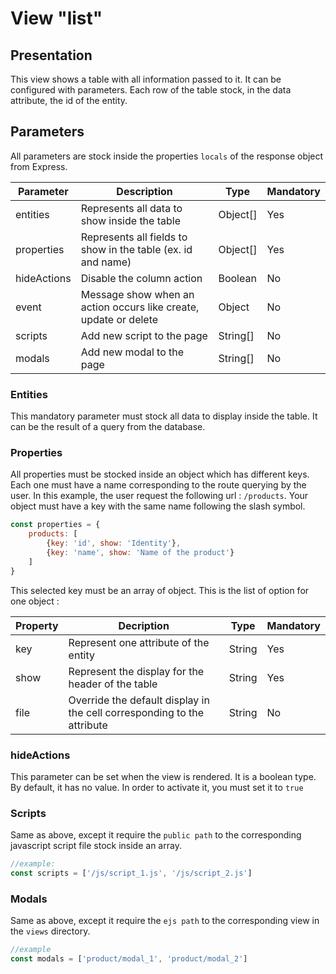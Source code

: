 # View "list"

## Presentation

This view shows a table with all information passed to it. It can be configured with parameters. Each row of the table stock, in the data attribute, the id of the entity.

## Parameters

All parameters are stock inside the properties `locals` of the response object from Express.

| Parameter   | Description                                                      | Type     | Mandatory |
|-------------|------------------------------------------------------------------|----------|-----------|
| entities    | Represents all data to show inside the table                     | Object[] | Yes       |
| properties  | Represents all fields to show in the table (ex. id and name)     | Object[] | Yes       |
| hideActions | Disable the column action                                        | Boolean  | No        |    
| event       | Message show when an action occurs like create, update or delete | Object   | No        |    
| scripts     | Add new script to the page                                       | String[] | No        |    
| modals      | Add new modal to the page                                        | String[] | No        |    

### Entities

This mandatory parameter must stock all data to display inside the table. It can be the result of a query from the database.

### Properties

All properties must be stocked inside an object which has different keys. Each one must have a name corresponding to the route querying by the user.
In this example, the user request the following url : `/products`. Your object must have a key with the same name following the slash symbol.

```js
const properties = {
    products: [
        {key: 'id', show: 'Identity'},
        {key: 'name', show: 'Name of the product'}
    ]
}
```

This selected key must be an array of object. This is the list of option for one object :

| Property | Decription                                                              | Type   | Mandatory |
|----------|-------------------------------------------------------------------------|--------|-----------|
| key      | Represent one attribute of the entity                                   | String | Yes       |
| show     | Represent the display for the header of the table                       | String | Yes       |
| file     | Override the default display in the cell corresponding to the attribute | String | No        |

### hideActions

This parameter can be set when the view is rendered. It is a boolean type. By default, it has no value. In order to activate it, you must set it to `true`

### Scripts

Same as above, except it require the `public path` to the corresponding javascript script file stock inside an array.

```js
//example:
const scripts = ['/js/script_1.js', '/js/script_2.js']
```

### Modals

Same as above, except it require the `ejs path` to the corresponding view in the `views` directory.

```js
//example
const modals = ['product/modal_1', 'product/modal_2']
```